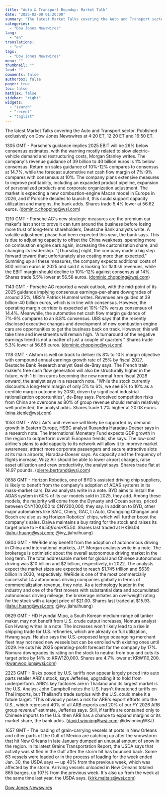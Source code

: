 ```yaml
---
title: "Auto & Transport Roundup: Market Talk"
date: "2025-02-08 01:20:00"
summary: "The latest Market Talks covering the Auto and Transport sector. Published exclusively on Dow Jones Newswires at 4:20 ET, 12:20 ET and 16:50 ET.1305 GMT - Porsche's guidance implies 2025 EBIT will be 26% below consensus estimates, with the warning mostly related to slow electric-vehicle demand and restructuring costs, Morgan..."
categories:
  - "Dow Jones Newswires"
lang:
  - "en"
translations:
  - "en"
tags:
  - "Dow Jones Newswires"
menu: ""
thumbnail: ""
lead: ""
comments: false
authorbox: false
pager: true
toc: false
mathjax: false
sidebar: "right"
widgets:
  - "search"
  - "recent"
  - "taglist"
---
```


The latest Market Talks covering the Auto and Transport sector. Published exclusively on Dow Jones Newswires at 4:20 ET, 12:20 ET and 16:50 ET.

1305 GMT - Porsche's guidance implies 2025 EBIT will be 26% below consensus estimates, with the warning mostly related to slow electric-vehicle demand and restructuring costs, Morgan Stanley writes. The company's revenue guidance of 39 billion to 40 billion euros is 1% below consensus. Return on sales guidance of 10%-12% compares to consensus at 14.7%, while the forecast automotive net cash flow margin of 7%-9% compares with consensus at 10%. The company plans extensive measures to improve profitability, including an expanded product pipeline, expansion of personalized products and corporate organization adjustment. The market is expecting a new combustion-engine Macan model in Europe in 2026, and if Porsche decides to launch it, this could support capacity utilization and margins, the bank adds. Shares trade 5.4% lower at 56.62 euros. (dominic.chopping@wsj.com)

1210 GMT - Porsche AG's new strategic measures are the premium car maker's last shot to prove it can turn around the business before losing more trust of long-term shareholders, Deutsche Bank analysts write. A volatile adjustment phase had been expected this year, the bank says. This is due to adjusting capacity to offset the China weakness, spending more on combustion engine cars again, increasing the customization share, and changing its leadership. "[Thursday] night, the company made a big step forward toward that; unfortunately also costing more than expected." Summing up all these measures, the company expects additional costs of 800 million euros in 2025 and said it is looking for flattish revenues, while the EBIT margin should decline to 10%-12% against consensus at 14%. Shares trade 5.5% lower at 56.58 euros. (dominic.chopping@wsj.com)

1143 GMT - Porsche AG reported a weak outlook, with the mid-point of its 2025 guidance implying consensus earnings-per-share downgrades of around 25%, UBS's Patrick Hummel writes. Revenues are guided at 39 billion-40 billion euros, which is in line with consensus. However, the operating margin corridor is expected at 10%-12% versus consensus of 14.4%. Meanwhile, the automotive net cash flow margin guidance of 7%-9% compares to an 8.8% consensus. UBS says that the recently disclosed executive changes and development of new combustion engine cars are opportunities to get the business back on track. However, this will take time and investments will remain high. "A turnaround of the negative earnings trend is not a matter of just a couple of quarters." Shares trade 5.3% lower at 56.68 euros. (dominic.chopping@wsj.com)

1118 GMT - Alstom is well on track to deliver its 8% to 10% margin objective with compound annual earnings growth rate of 25% by fiscal 2027, Deutsche Bank Research analyst Gael de-Bray says. The French train maker's free cash flow generation will also be structurally higher in the future, with 1 billion euros becoming the new normal from fiscal 2028 onward, the analyst says in a research note. "While the stock currently discounts a long-term margin of only 5% to 6%, we see 9% to 10% as a credible margin outcome by 2030, driven by significant industrial rationalization opportunities", de-Bray says. Perceived competition risks from China are overdone as 80% of group revenue should remain relatively well protected, the analyst adds. Shares trade 1.2% higher at 20.08 euros. (nina.kienle@wsj.com)

1053 GMT - Wizz Air's unit revenue will likely be supported by demand growth in Eastern Europe, HSBC analyst Ruxandra Haradau-Doeser says in a research note. The International Monetary Fund expects GDP growth in the region to outperform overall European trends, she says. The low-cost airline's plans to add capacity to its network will allow it to improve market awareness, attract more corporate passengers and secure attractive slots at its main airports, Haradau-Doeser says. As capacity and the frequency of flights increase, Wizz Air should be able to lower airport charges, raise asset utilization and crew productivity, the analyst says. Shares trade flat at 14.97 pounds. (pierre.bertrand@wsj.com)

0858 GMT - Horizon Robotics, one of BYD's assisted driving chip suppliers, is likely to benefit from the company's adoption of ADAS systems in its mass-market cars, Daiwa analysts write in a note. BYD aims to install the ADAS system in 60% of its car models sold in 2025, they add. Among these models, the majority will come from the Dynasty and Ocean series, priced between CNY100,000 to CNY200,000, they say. In addition to BYD, other major automakers like SAIC, Chery, GAC, Li Auto, Chongqing Changan and Bosch are also using Horizon Robotics' chips, which will further boost the company's sales. Daiwa maintains a buy rating for the stock and raises its target price to HK$6.50 from HK$5.50. Shares last traded at HK$6.04.(jiahui.huang@wsj.com; @ivy\_jiahuihuang)

0804 GMT - WeRide may benefit from the adoption of autonomous driving in China and international markets, J.P. Morgan analysts write in a note. The brokerage is optimistic about the overall autonomous driving market in the long term. The total addressable market for global and Chinese autonomous driving was $10 billion and $2 billion, respectively, in 2022. The analysts expect the market sizes are expected to reach $1.745 trillion and $639 billion in 2030, respectively. WeRide is one of the most commercially successful L4 autonomous driving companies globally in terms of commercialization revenue, they note. As a technology leader in the industry and one of the first movers with substantial data and accumulated autonomous driving mileage, the brokerage initiates an overweight rating for the stock with a target price of $21.00. Shares last traded at $15.93. (jiahui.huang@wsj.com; @ivy\_jiahuihuang)

0629 GMT - HD Hyundai Mipo, a South Korean medium-range oil tanker maker, may not benefit from U.S. crude output increases, Nomura analyst Eon Hwang writes in a note. The increases won't likely lead to a rise in shipping trade for U.S. refineries, which are already on full utilization, Hwang says. He also says the U.S.-proposed large oceangoing merchant fleet may not need new vessels but can be enrolled with existing ones until 2029. He cuts his 2025 operating-profit forecast for the company by 17%. Nomura downgrades its rating on the stock to neutral from buy and cuts its target price by 14% to KRW120,000. Shares are 4.7% lower at KRW110,200. (kwanwoo.jun@wsj.com)

2223 GMT - Risks posed by U.S. tariffs now appear largely priced into auto parts retailer ARB's stock, says Jefferies, upgrading it to hold from underperform. ARB's key factories are in Thailand and its largest market is the U.S. Analyst John Campbell notes the U.S. hasn't threatened tariffs on Thai imports, but Thailand's trade surplus with the U.S. could make it a future target. "This obviously poses a risk for ARB's export efforts into the U.S., which represent 40% of all ARB exports and 20% of our FY 2026 ARB group revenue" estimate, Jefferies says. Still, if tariffs are contained only to Chinese imports to the U.S. then ARB has a chance to expand margins or its market share, the bank adds. (david.winning@wsj.com; @dwinningWSJ)

1657 GMT - The loading of grain-carrying vessels at ports in New Orleans and other parts of the Gulf of Mexico are catching up after the snowstorm that hit New Orleans in late January dumped an unusual amount of snow in the region. In its latest Grains Transportation Report, the USDA says that activity was stifled in the Gulf after the storm hit has bounced back. Some 63 vessels were loaded or in the process of loading for the week ended Jan. 30, the USDA says — up 40% from the previous week, which was affected by the storm. Arriving vessels unloaded in New Orleans totaled 865 barges, up 107% from the previous week. It's also up from the week at the same time last year, the USDA says. (kirk.maltais@wsj.com)

[Dow Jones Newswires](https://www.tradingview.com/news/DJN_DN20250207008519:0/)
